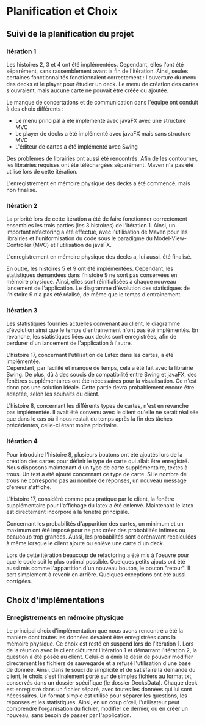 # Planification et Choix

## Suivi de la planification du projet

### Itération 1

Les histoires 2, 3 et 4 ont été implémentées. Cependant, elles l'ont été séparément, sans rassemblement avant la fin de l'itération.
Ainsi, seules certaines fonctionnalités fonctionnaient correctement : l'ouverture du menu des decks et le player pour étudier un deck.
Le menu de création des cartes s'ouvraient, mais aucune carte ne pouvait être créée ou ajoutée. <br />

Le manque de concertations et de communication dans l'équipe ont conduit à des choix différents : 
- Le menu principal a été implémenté avec javaFX avec une structure MVC
- Le player de decks a été implémenté avec javaFX mais sans structure MVC
- L'éditeur de cartes a été implémenté avec Swing

Des problèmes de librairies ont aussi été rencontrés. Afin de les contourner, les librairies requises ont été téléchargées séparément.
Maven n'a pas été utilisé lors de cette itération. <br />

L'enregistrement en mémoire physique des decks a été commencé, mais non finalisé.


### Itération 2

La priorité lors de cette itération a été de faire fonctionner correctement ensembles les trois parties (les 3 histoires) de l'itération 1.
Ainsi, un important refactoring a été effectué, avec l'utilisation de Maven pour les librairies
et l'uniformisation du code sous le paradigme du Model-View-Controller (MVC) et l'utilisation de javaFX. <br />

L'enregistrement en mémoire physique des decks a, lui aussi, été finalisé.

En outre, les histoires 5 et 9 ont été implémentées. Cependant, les statistiques demandées dans l'histoire 9 ne sont pas conservées
en mémoire physique. Ainsi, elles sont réinitialisées à chaque nouveau lancement de l'application. 
Le diagramme d'évolution des statistiques de l'histoire 9 n'a pas été réalisé, de même que le temps d'entrainement.


### Itération 3

Les statistiques fournies actuelles convenant au client, le diagramme d'évolution ainsi que le temps d'entrainement n'ont pas été implémentés.
En revanche, les statistiques liées aux decks sont enregistrées, afin de perdurer d'un lancement de l'application à l'autre. <br />

L'histoire 17, concernant l'utilisation de Latex dans les cartes, a été implémentée. <br />
Cependant, par facilité et manque de temps, cela a été fait avec la librairie Swing. De plus, dû à des soucis de compatibilité entre Swing
et javaFX, des fenêtres supplémentaires ont été nécessaires pour la visualisation. Ce n'est donc pas une solution idéale.
Cette partie devra probablement encore être adaptée, selon les souhaits du client. <br />

L'histoire 8, concernant les différents types de cartes, n'est en revanche pas implémentée. Il avait été convenu avec le client 
qu'elle ne serait réalisée que dans le cas où il nous restait du temps après la fin des tâches précédentes, celle-ci étant moins prioritaire.

### Itération 4

Pour introduire l'histoire 8, plusieurs boutons ont été ajoutés lors de la création des cartes pour définir le type de carte qui allait être enregistré.
Nous disposons maintenant d'un type de carte supplémentaire, textes à trous. Un test a été ajouté concernant ce type de carte.
Si le nombre de trous ne correspond pas au nombre de réponses, un nouveau message d'erreur s'affiche.<br />

L'histoire 17, considéré comme peu pratique par le client, la fenêtre supplémentaire pour l'affichage du latex a été enlenvé. Maintenant le latex est directement incorporé à la fenêtre principale.

Concernant les probabilités d'apparition des cartes, un minimum et un maximum ont été imposé pour ne pas créer des probabilités infimes ou beaucoup trop grandes.
Aussi, les probabilités sont dorénavant recalculées à même lorsque le client ajoute ou enlève une carte d'un deck.<br />

Lors de cette itération beaucoup de refactoring a été mis à l'oeuvre pour que le code soit le plus optimal possible. Quelques petits ajouts ont été aussi mis comme l'appartition d'un nouveau bouton, le bouton "retour".
Il sert simplement à revenir en arrière. Quelques exceptions ont été aussi corrigées.

## Choix d'implémentations

### Enregistrements en mémoire physique

Le principal choix d'implémentation que nous avons rencontré a été la manière dont toutes les données devaient être enregistrées
dans la mémoire physique. Ce choix est resté en suspend lors de l'itération 1. Lors de la réunion avec le client clôturant l'itération 1
et démarrant l'itération 2, la question a été posée au client. Celui-ci a émis le désir de pouvoir modifier directement les fichiers de
sauvegarde et a refusé l'utilisation d'une base de donnée. Ainsi, dans le souci de simplicité et de satisfaire la demande du client,
le choix s'est finalement porté sur de simples fichiers au format txt, conservés dans un dossier spécifique (le dossier DecksData). 
Chaque deck est enregistré dans un fichier séparé, avec toutes les données qui lui sont nécessaires.
Un format simple est utilisé pour séparer les questions, les réponses et les statistiques. Ainsi, en un coup d'œil,
l'utilisateur peut comprendre l'organisation du fichier, modifier ce dernier, ou en créer un nouveau, sans besoin de passer par l'application.
